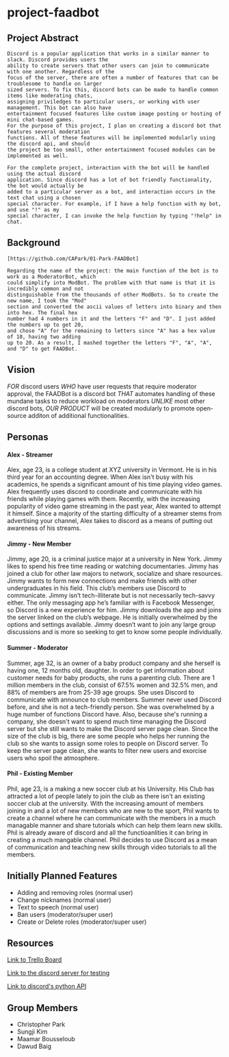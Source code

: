 # project-faadbot

## Project Abstract

    Discord is a popular application that works in a similar manner to slack. Discord provides users the
    ability to create servers that other users can join to communicate with one another. Regardless of the
    focus of the server, there are often a number of features that can be troublesome to handle on larger
    sized servers. To fix this, discord bots can be made to handle common items like moderating chats, 
    assigning priviledges to particular users, or working with user management. This bot can also have 
    entertainment focused features like custom image posting or hosting of mini chat-based games. 
    For the purpose of this project, I plan on creating a discord bot that features several moderation 
    functions. All of these features will be implemented modularly using the discord api, and should 
    the project be too small, other entertainment focused modules can be implemented as well.
    
    For the complete project, interaction with the bot will be handled using the actual discord
    application. Since discord has a lot of bot friendly functionality, the bot would actually be
    added to a particular server as a bot, and interaction occurs in the text chat using a chosen
    special character. For example, if I have a help function with my bot, and use "!" as my 
    special character, I can invoke the help function by typing "!help" in chat.

## Background
    
    [https://github.com/CAPark/01-Park-FAADBot]
    
    Regarding the name of the project: the main function of the bot is to work as a ModeratorBot, which
    could simplify into ModBot. The problem with that name is that it is incredibly common and not
    distinguishable from the thousands of other ModBots. So to create the new name, I took the "Mod"
    section and converted the ascii values of letters into binary and then into hex. The final hex 
    number had 4 numbers in it and the letters "F" and "D". I just added the numbers up to get 20, 
    and chose "A" for the remaining to letters since "A" has a hex value of 10, having two adding 
    up to 20. As a result, I mashed together the letters "F", "A", "A", and "D" to get FAADBot.
    
## Vision

*FOR* discord users *WHO* have user requests that require moderator approval, the FAADBot 
is a discord bot *THAT* automates handling of these mundane tasks to reduce workload on moderators
*UNLIKE* most other discord bots, *OUR PRODUCT* will be created modularly to promote open-source additon 
of additional functionalities.

## Personas
#### Alex - Streamer

Alex, age 23, is a college student at XYZ university in Vermont. He is in his third year for an accounting degree.
When Alex isn't busy with his academics, he spends a significant amount of his time playing video games. Alex
frequently uses discord to coordinate and communicate with his friends while playing games with them. Recently, 
with the increasing popularity of video game streaming in the past year, Alex wanted to attempt it himself. 
Since a majority of the starting difficulty of a streamer stems from advertising your channel, Alex takes to
discord as a means of putting out awareness of his streams. 

#### Jimmy - New Member

Jimmy, age 20, is a criminal justice major at a university in New York. Jimmy likes to spend his free time
reading or watching documentaries. Jimmy has joined a club for other law majors to network, socialize and
share resources. Jimmy wants to form new connections and make friends with other undergraduates in his field. 
This club’s members use Discord to communicate. Jimmy isn’t tech-illiterate but is not necessarily tech-savvy 
either. The only messaging app he’s familiar with is Facebook Messenger, so Discord is a new experience for him. 
Jimmy downloads the app and joins the server linked on the club’s webpage. He is initially overwhelmed by the 
options and settings available. Jimmy doesn’t want to join any large group discussions and is more so seeking to 
get to know some people individually.

#### Summer - Moderator

Summer, age 32, is an owner of a baby product company and she herself is having one, 12 months old, daughter. 
In order to get information about customer needs for baby products, she runs a parenting club. There are 1 million 
members in the club, consist of 67.5% women and 32.5% men, and 88% of members are from 25-39 age groups. She uses 
Discord to communicate with announce to club members. Summer never used Discord before, and she is not a tech-friendly 
person. She was overwhelmed by a huge number of functions Discord have. Also, because she's running a company, she 
doesn't want to spend much time managing the Discord server but she still wants to make the Discord server page clean. 
Since the size of the club is big, there are some people who helps her running the club so she wants to assign some 
roles to people on Discord server. To keep the server page clean, she wants to filter new users and exorcise users who 
spoil the atmosphere. 

#### Phil - Existing Member

Phil, age 23, is a making a new soccer club at his University. His Club has attracted a lot of people lately to join the 
club as there isn't an existing soccer club at the university. With the increasing amount of members joining in and a lot 
of new members who are new to the sport, Phil wants to create a channel where he can communicate with the members in a 
much managable manner and share tutorials which can help them learn new skills. Phil is already aware of discord and all 
the functioanlities it can bring in creating a much mangable channel. Phil decides to use Discord as a mean of communication 
and teaching new skills through video tutorials to all the members. 

## Initially Planned Features

- Adding and removing roles (normal user)
- Change nicknames (normal user)
- Text to speech (normal user)
- Ban users (moderator/super user)
- Create or Delete roles (moderator/super user)

## Resources

[Link to Trello Board](https://trello.com/b/GrKoPabm/faadbot)

[Link to the discord server for testing](https://discord.gg/gv97GxT)

[Link to discord's python API](https://discordpy.readthedocs.io/en/latest/api.html)


## Group Members

- Christopher Park
- Sungji Kim
- Maamar Bousseloub
- Dawud Baig
